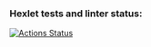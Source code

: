 ### Hexlet tests and linter status:
[![Actions Status](https://github.com/valeriyasv/layout-designer-project-59/workflows/hexlet-check/badge.svg)](https://github.com/valeriyasv/layout-designer-project-59/actions)